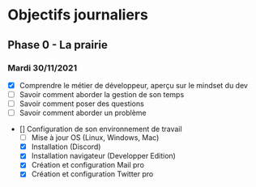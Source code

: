 # Objectifs journaliers

## Phase 0 - La prairie

### Mardi 30/11/2021


* [X] Comprendre le métier de développeur, aperçu sur le mindset du dev
* [ ] Savoir comment aborder la gestion de son temps
* [ ] Savoir comment poser des questions
* [ ] Savoir comment aborder un problème
* [] Configuration de son environnement de travail
  * [ ] Mise à jour OS (Linux, Windows, Mac)
  * [X] Installation (Discord)
  * [X] Installation navigateur (Developper Edition)
  * [X] Création et configuration Mail pro 
  * [X] Création et configuration Twitter pro 
